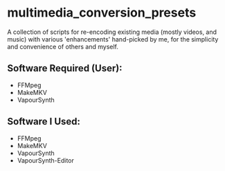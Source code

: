 # multimedia_conversion_presets
A collection of scripts for re-encoding existing media (mostly videos, and music) with various 'enhancements' hand-picked by me, for the simplicity and convenience of others and myself.

## Software Required (User):
- FFMpeg
- MakeMKV
- VapourSynth

## Software I Used:

- FFMpeg
- MakeMKV
- VapourSynth
- VapourSynth-Editor
